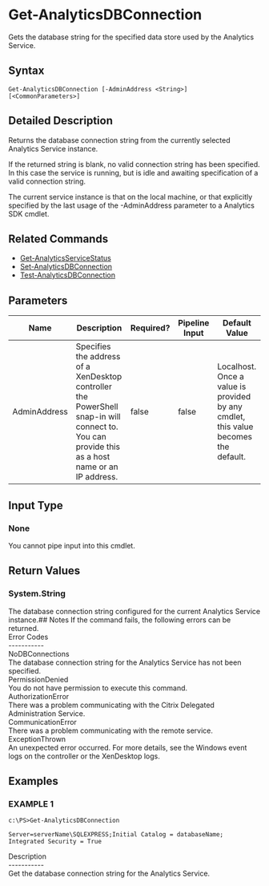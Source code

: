 ﻿# Get-AnalyticsDBConnection

   Gets the database string for the specified data store used by the Analytics Service.

## Syntax
```
Get-AnalyticsDBConnection [-AdminAddress <String>] [<CommonParameters>]
```

## Detailed Description
   Returns the database connection string from the currently selected Analytics Service instance.

If the returned string is blank, no valid connection string has been specified. In this case the service is running, but is idle and awaiting specification of a valid connection string.

The current service instance is that on the local machine, or that explicitly specified by the last usage of the -AdminAddress parameter to a Analytics SDK cmdlet.

## Related Commands
  * [Get-AnalyticsServiceStatus](Get-AnalyticsServiceStatus/)
  * [Set-AnalyticsDBConnection](Set-AnalyticsDBConnection/)
  * [Test-AnalyticsDBConnection](Test-AnalyticsDBConnection/)
## Parameters

| Name   | Description | Required? | Pipeline Input | Default Value |
| --- | --- | --- | --- | --- |
| AdminAddress | Specifies the address of a XenDesktop controller the PowerShell snap-in will connect to. You can provide this as a host name or an IP address. | false | false | Localhost. Once a value is provided by any cmdlet, this value becomes the default. |

## Input Type
### None
   You cannot pipe input into this cmdlet.
## Return Values
### System.String
   The database connection string configured for the current Analytics Service instance.## Notes
   If the command fails, the following errors can be returned.<br>    Error Codes<br>    -----------<br>    NoDBConnections<br>        The database connection string for the Analytics Service has not been specified.<br>    PermissionDenied<br>        You do not have permission to execute this command.<br>    AuthorizationError<br>        There was a problem communicating with the Citrix Delegated Administration Service.<br>    CommunicationError<br>        There was a problem communicating with the remote service.<br>    ExceptionThrown<br>        An unexpected error occurred.  For more details, see the Windows event logs on the controller or the XenDesktop logs.
## Examples

### EXAMPLE 1
```
c:\PS>Get-AnalyticsDBConnection

Server=serverName\SQLEXPRESS;Initial Catalog = databaseName;  Integrated Security = True
```
   Description<br>-----------<br>Get the database connection string for the Analytics Service.
